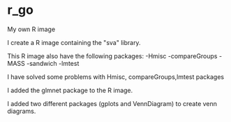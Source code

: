# r_go
My own R image

I create a R image containing the "sva" library.

This R image also have the following packages:
-Hmisc
-compareGroups
-MASS
-sandwich
-lmtest

I have solved some problems with Hmisc, compareGroups,lmtest packages

I added the glmnet package to the R image.

I added two different packages (gplots and VennDiagram) to create venn diagrams.
